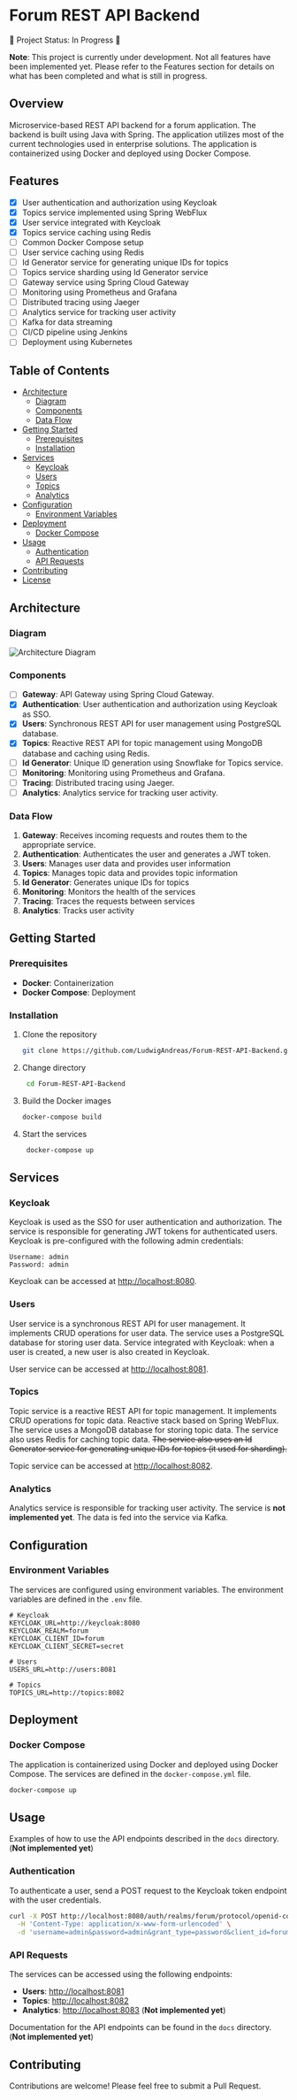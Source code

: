 # Forum REST API Backend

🚧 Project Status: In Progress 🚧

**Note**: This project is currently under development. Not all features have been implemented yet. Please refer to the Features section for details on what has been completed and what is still in progress.

## Overview

Microservice-based REST API backend for a forum application. The backend is built using Java with Spring. The application utilizes most of the current technologies used in enterprise solutions. The application is containerized using Docker and deployed using Docker Compose.

## Features

- [x] User authentication and authorization using Keycloak
- [x] Topics service implemented using Spring WebFlux
- [x] User service integrated with Keycloak
- [x] Topics service caching using Redis
- [ ] Common Docker Compose setup
- [ ] User service caching using Redis
- [ ] Id Generator service for generating unique IDs for topics
- [ ] Topics service sharding using Id Generator service
- [ ] Gateway service using Spring Cloud Gateway
- [ ] Monitoring using Prometheus and Grafana
- [ ] Distributed tracing using Jaeger
- [ ] Analytics service for tracking user activity
- [ ] Kafka for data streaming
- [ ] CI/CD pipeline using Jenkins
- [ ] Deployment using Kubernetes

## Table of Contents

- [Architecture](#architecture)
  - [Diagram](#diagram)
  - [Components](#components)
  - [Data Flow](#data-flow)
- [Getting Started](#getting-started)
  - [Prerequisites](#prerequisites)
  - [Installation](#installation)
- [Services](#services)
  - [Keycloak](#keycloak)
  - [Users](#users)
  - [Topics](#topics)
  - [Analytics](#analytics)
- [Configuration](#configuration)
  - [Environment Variables](#environment-variables)
- [Deployment](#deployment)
  - [Docker Compose](#docker-compose)
- [Usage](#usage)
  - [Authentication](#authentication)
  - [API Requests](#api-requests)
- [Contributing](#contributing)
- [License](#license)

## Architecture

### Diagram

![Architecture Diagram](img/architecture.png)

### Components

- [ ] **Gateway**: API Gateway using Spring Cloud Gateway.
- [x] **Authentication**: User authentication and authorization using Keycloak as SSO.
- [x] **Users**: Synchronous REST API for user management using PostgreSQL database.
- [x] **Topics**: Reactive REST API for topic management using MongoDB database and caching using Redis.
- [ ] **Id Generator**: Unique ID generation using Snowflake for Topics service.
- [ ] **Monitoring**: Monitoring using Prometheus and Grafana.
- [ ] **Tracing**: Distributed tracing using Jaeger.
- [ ] **Analytics**: Analytics service for tracking user activity.

### Data Flow

1. **Gateway**: Receives incoming requests and routes them to the appropriate service.
2. **Authentication**: Authenticates the user and generates a JWT token.
3. **Users**: Manages user data and provides user information
4. **Topics**: Manages topic data and provides topic information
5. **Id Generator**: Generates unique IDs for topics
6. **Monitoring**: Monitors the health of the services
7. **Tracing**: Traces the requests between services
8. **Analytics**: Tracks user activity

## Getting Started

### Prerequisites

- **Docker**: Containerization
- **Docker Compose**: Deployment

### Installation

1. Clone the repository

   ```sh
   git clone https://github.com/LudwigAndreas/Forum-REST-API-Backend.git
   ```

2. Change directory

   ```sh
    cd Forum-REST-API-Backend
    ```

3. Build the Docker images

   ```sh
   docker-compose build
   ```

4. Start the services

   ```sh
    docker-compose up
    ```

## Services

### Keycloak

Keycloak is used as the SSO for user authentication and authorization. The service is responsible for generating JWT tokens for authenticated users.
Keycloak is pre-configured with the following admin credentials:

```text
Username: admin
Password: admin
```

Keycloak can be accessed at [http://localhost:8080](http://localhost:8080).

### Users

User service is a synchronous REST API for user management. It implements CRUD operations for user data. The service uses a PostgreSQL database for storing user data. Service integrated with Keycloak: when a user is created, a new user is also created in Keycloak.

User service can be accessed at [http://localhost:8081](http://localhost:8081).

### Topics

Topic service is a reactive REST API for topic management. It implements CRUD operations for topic data. Reactive stack based on Spring WebFlux. The service uses a MongoDB database for storing topic data. The service also uses Redis for caching topic data. ~~The service also uses an Id Generator service for generating unique IDs for topics (it used for sharding).~~

Topic service can be accessed at [http://localhost:8082](http://localhost:8082).

### Analytics

Analytics service is responsible for tracking user activity. The service is **not implemented yet**. The data is fed into the service via Kafka.

## Configuration

### Environment Variables

The services are configured using environment variables. The environment variables are defined in the `.env` file.

```env
# Keycloak
KEYCLOAK_URL=http://keycloak:8080
KEYCLOAK_REALM=forum
KEYCLOAK_CLIENT_ID=forum
KEYCLOAK_CLIENT_SECRET=secret

# Users
USERS_URL=http://users:8081

# Topics
TOPICS_URL=http://topics:8082
```

## Deployment

### Docker Compose

The application is containerized using Docker and deployed using Docker Compose. The services are defined in the `docker-compose.yml` file.

```sh
docker-compose up
```

## Usage

Examples of how to use the API endpoints described in the `docs` directory. (**Not implemented yet**)

### Authentication

To authenticate a user, send a POST request to the Keycloak token endpoint with the user credentials.

```sh
curl -X POST http://localhost:8080/auth/realms/forum/protocol/openid-connect/token \
  -H 'Content-Type: application/x-www-form-urlencoded' \
  -d 'username=admin&password=admin&grant_type=password&client_id=forum&client_secret=secret'
```

### API Requests

The services can be accessed using the following endpoints:

- **Users**: [http://localhost:8081](http://localhost:8081)
- **Topics**: [http://localhost:8082](http://localhost:8082)
- **Analytics**: [http://localhost:8083](http://localhost:8083) (**Not implemented yet**)

Documentation for the API endpoints can be found in the `docs` directory. (**Not implemented yet**)

## Contributing

Contributions are welcome! Please feel free to submit a Pull Request.
